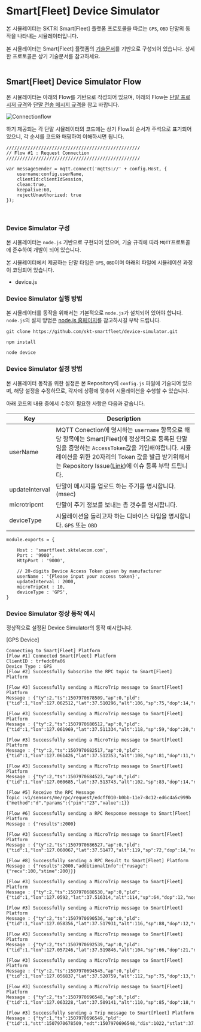 # Smart[Fleet] Device Simulator

본 시뮬레이터는 SKT의 Smart[Fleet] 플랫폼 프로토콜을 따르는 ``GPS``, ``OBD`` 단말의 동작을 나타내는 시뮬레이터입니다. 

본 시뮬레이터는 Smart[Fleet] 플랫폼의 [기술문서](http://smart-fleet-docs.readthedocs.io/ko/latest/)를 기반으로 구성되어 있습니다. 상세한 프로토콜은 상기 기술문서를 참고하세요.
<br>
<br>
## Smart[Fleet] Device Simulator Flow

본 시뮬레이터는 아래의 Flow를 기반으로 작성되어 있으며, 아래의 Flow는 [단말 프로시저 규격](http://smart-fleet-docs.readthedocs.io/ko/latest/procedure/)와 [단말 전송 메시지 규격](http://smart-fleet-docs.readthedocs.io/ko/latest/message/)을 참고 바랍니다.

![Connectionflow](https://github.com/skt-smartfleet/device-simulator/blob/master/images/flow_1.png)

하기 제공되는 각 단말 시뮬레이터의 코드에는 상기 Flow의 순서가 주석으로 표기되어 있으니, 각 순서를 코드와 매핑하여 이해하시면 됩니다.

```
//////////////////////////////////////////////////
// Flow #1 : Request Connection 
//////////////////////////////////////////////////

var messageSender = mqtt.connect('mqtts://' + config.Host, {
    username:config.userName,
    clientId:clientIdSession,
    clean:true,
    keepalive:60,
    rejectUnauthorized: true
});
```
<br>

### Device Simulator 구성

본 시뮬레이터는 ``node.js`` 기반으로 구현되어 있으며, 기술 규격에 따라 ``MQTT``프로토콜에 준수하여 개발이 되어 있습니다.

본 시뮬레이터에서 제공하는 단말 타입은 ``GPS``, ``OBD``이며 아래의 파일에 시뮬레이션 과정이 코딩되어 있습니다.

* device.js

### Device Simulator 실행 방법

본 시뮬레이터를 동작을 위해서는 기본적으로 ``node.js``가 설치되어 있어야 합니다. ``node.js``의 설치 방법은 [node.js 홈페이지](https://nodejs.org)를 참고하시길 부탁 드립니다.

```
git clone https://github.com/skt-smartfleet/device-simulator.git

npm install

node device
```

### Device Simulator 설정 방법

본 시뮬레이터 동작을 위한 설정은 본 Repository의 ``config.js`` 파일에 기술되어 있으며, 해당 설정을 수정하므로, 각자에 상황에 맞추어 시뮬레이션을 수행할 수 있습니다.

아래 코드의 내용 중에서 수정이 필요한 사항은 다음과 같습니다.

Key                 |  Description                            |
--------------------|-----------------------------------------|
userName            | MQTT Conection에 명시하는 ``username`` 항목으로 해당 항목에는 Smart[Fleet]에 정상적으로 등록된 단말임을 증명하는 ``AccessToken``값을 기입해야합니다. 시뮬레이션을 위한 20자리의 Token 값을 발급 받기위해서는 Repository Issue([Link](https://github.com/skt-smartfleet/device-simulator/issues))에 이슈 등록 부탁 드립니다.
updateInterval      | 단말이 메시지를 업로드 하는 주기를 명시합니다. (msec)
microtripcnt        | 단말이 주기 정보를 보내는 총 갯수를 명시합니다.
deviceType          | 시뮬레이션을 돌리고자 하는 디바이스 타입을 명시합니다. ``GPS`` 또는 ``OBD``



```
module.exports = {

    Host : 'smartfleet.sktelecom.com',
    Port : '9900',
    HttpPort : '9000',

    // 20-digits Device Access Token given by manufacturer
    userName : '{Please input your access token}',
    updateInterval : 2000,
    microTripCnt : 10,
    deviceType : 'GPS',
}

```
### Device Simulator 정상 동작 예시

정상적으로 설정된 Device Simulator의 동작 예시입니다.

[GPS Device]

```
Connecting to Smart[Fleet] Platform
[Flow #1] Connected Smart[Fleet] Platform
ClientID : trfedc0fa06
Device Type : GPS
[Flow #2] Successfully Subscribe the RPC topic to Smart[Fleet] Platform

[Flow #3] Successfully sending a MicroTrip message to Smart[Fleet] Platform
Message : {"ty":2,"ts":1507970678509,"ap":0,"pld":{"tid":1,"lon":127.062512,"lat":37.510296,"alt":106,"sp":75,"dop":14,"nos":6,"clt":1507970678509}}

[Flow #3] Successfully sending a MicroTrip message to Smart[Fleet] Platform
Message : {"ty":2,"ts":1507970680512,"ap":0,"pld":{"tid":1,"lon":127.061969,"lat":37.511334,"alt":118,"sp":59,"dop":20,"nos":6,"clt":1507970680512}}

[Flow #3] Successfully sending a MicroTrip message to Smart[Fleet] Platform
Message : {"ty":2,"ts":1507970682517,"ap":0,"pld":{"tid":1,"lon":127.061426,"lat":37.512353,"alt":108,"sp":81,"dop":11,"nos":6,"clt":1507970682517}}

[Flow #3] Successfully sending a MicroTrip message to Smart[Fleet] Platform
Message : {"ty":2,"ts":1507970684523,"ap":0,"pld":{"tid":1,"lon":127.060685,"lat":37.513743,"alt":102,"sp":83,"dop":14,"nos":3,"clt":1507970684523}}

[Flow #5] Receive the RPC Message
Topic :v1/sensors/me/rpc/request/edcff010-b0bb-11e7-8c12-ed6c4a5c999b
{"method":"d","params":{"pin":"23","value":1}}

[Flow #6] Successfully sending a RPC Response message to Smart[Fleet] Platform
Message : {"results":2000}

[Flow #3] Successfully sending a MicroTrip message to Smart[Fleet] Platform
Message : {"ty":2,"ts":1507970686527,"ap":0,"pld":{"tid":1,"lon":127.060067,"lat":37.51477,"alt":119,"sp":72,"dop":14,"nos":6,"clt":1507970686527}}

[Flow #8] Successfully sending a RPC Result to Smart[Fleet] Platform
Message : {"results":2000,"additionalInfo":{"rusage":{"recv":100,"stime":200}}}

[Flow #3] Successfully sending a MicroTrip message to Smart[Fleet] Platform
Message : {"ty":2,"ts":1507970688530,"ap":0,"pld":{"tid":1,"lon":127.0592,"lat":37.516314,"alt":114,"sp":64,"dop":12,"nos":5,"clt":1507970688530}}

[Flow #3] Successfully sending a MicroTrip message to Smart[Fleet] Platform
Message : {"ty":2,"ts":1507970690536,"ap":0,"pld":{"tid":1,"lon":127.058356,"lat":37.517931,"alt":116,"sp":88,"dop":12,"nos":4,"clt":1507970690536}}

[Flow #3] Successfully sending a MicroTrip message to Smart[Fleet] Platform
Message : {"ty":2,"ts":1507970692539,"ap":0,"pld":{"tid":1,"lon":127.057246,"lat":37.519846,"alt":104,"sp":66,"dop":21,"nos":5,"clt":1507970692539}}

[Flow #3] Successfully sending a MicroTrip message to Smart[Fleet] Platform
Message : {"ty":2,"ts":1507970694545,"ap":0,"pld":{"tid":1,"lon":127.056837,"lat":37.520759,"alt":112,"sp":75,"dop":13,"nos":3,"clt":1507970694545}}

[Flow #3] Successfully sending a MicroTrip message to Smart[Fleet] Platform
Message : {"ty":2,"ts":1507970696548,"ap":0,"pld":{"tid":1,"lon":127.063228,"lat":37.509141,"alt":110,"sp":85,"dop":18,"nos":4,"clt":1507970696548}}

[Flow #3] Successfully sending a Trip message to Smart[Fleet] Platform
Message : {"ty":1,"ts":1507970696549,"pld":{"tid":1,"stt":1507970678509,"edt":1507970696548,"dis":1022,"stlat":37.509141,"stlon":127.063228,"edlat":37.520759,"edlon":127.056837,"hsts":90,"mesp":56,"fwv":"1.0.1","dtvt":102}}
```





